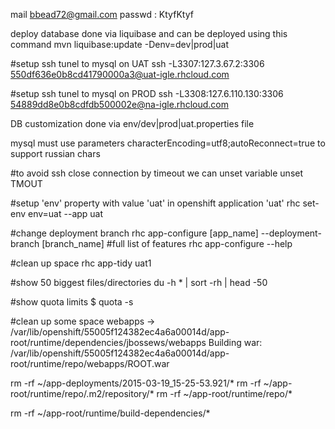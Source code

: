 mail bbead72@gmail.com
passwd : KtyfKtyf

deploy database done via liquibase and can be deployed using this command
mvn liquibase:update -Denv=dev|prod|uat

#setup ssh tunel to mysql on UAT
ssh -L3307:127.3.67.2:3306  550df636e0b8cd41790000a3@uat-igle.rhcloud.com

#setup ssh tunel to mysql on PROD
ssh -L3308:127.6.110.130:3306  54889dd8e0b8cdfdb500002e@na-igle.rhcloud.com

DB customization done via env/dev|prod|uat.properties file

mysql must use parameters
characterEncoding=utf8;autoReconnect=true
to support russian chars

#to avoid ssh close connection by timeout we can unset variable
unset TMOUT

#setup 'env' property with value 'uat' in openshift application 'uat'
rhc set-env env=uat --app uat

#change deployment branch
rhc app-configure [app_name] --deployment-branch [branch_name]
#full list of features
rhc app-configure --help


#clean up space
rhc app-tidy uat1

#show 50 biggest files/directories
du -h * | sort -rh | head -50

#show quota limits
$ quota -s

#clean up some space
webapps -> /var/lib/openshift/55005f124382ec4a6a00014d/app-root/runtime/dependencies/jbossews/webapps
Building war: /var/lib/openshift/55005f124382ec4a6a00014d/app-root/runtime/repo/webapps/ROOT.war

rm -rf ~/app-deployments/2015-03-19_15-25-53.921/*
rm -rf ~/app-root/runtime/repo/.m2/repository/*
rm -rf ~/app-root/runtime/repo/*

rm -rf ~/app-root/runtime/build-dependencies/*
